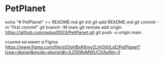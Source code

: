 # PetPlanet

echo "# PetPlanet" >> README.md
git init
git add README.md
git commit -m "first commit"
git branch -M main
git remote add origin https://github.com/gubod1003/PetPlanet.git
git push -u origin main

ссылка на макет в Figma
https://www.figma.com/file/x03oHBxK6myZLjhOti0LxE/PetPlanet?type=design&mode=design&t=ILO5lWqMWUCXAuNm-0